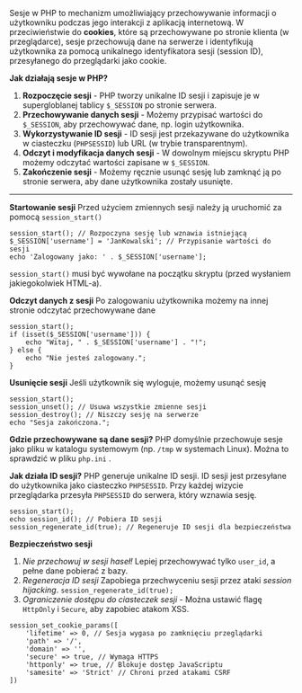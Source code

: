 Sesje w PHP to mechanizm umożliwiający przechowywanie informacji o użytkowniku podczas jego interakcji z aplikacją internetową. W przeciwieństwie do **cookies**, które są przechowywane po stronie klienta (w przeglądarce), sesje przechowują dane na serwerze i identyfikują użytkownika za pomocą unikalnego identyfikatora sesji (session ID), przesyłanego do przeglądarki jako cookie.

**Jak działają sesje w PHP?**

1. **Rozpoczęcie sesji** - PHP tworzy unikalne ID sesji i zapisuje je w supergloblanej tablicy `$_SESSION` po stronie serwera.
2. **Przechowywanie danych sesji** - Możemy przypisać wartości do `$_SESSION`, aby przechowywać dane, np. login użytkownika.
3. **Wykorzystywanie ID sesji** - ID sesji jest przekazywane do użytkownika w ciasteczku (`PHPSESSID`) lub URL (w trybie transparentnym).
4. **Odczyt i modyfikacja danych sesji** - W dowolnym miejscu skryptu PHP możemy odczytać wartości zapisane w `$_SESSION`.
5. **Zakończenie sesji** - Możemy ręcznie usunąć sesję lub zamknąć ją po stronie serwera, aby dane użytkownika zostały usunięte.

---
**Startowanie sesji**
Przed użyciem zmiennych sesji należy ją uruchomić za pomocą `session_start()`
```
session_start(); // Rozpoczyna sesję lub wznawia istniejącą
$_SESSION['username'] = 'JanKowalski'; // Przypisanie wartości do sesji
echo 'Zalogowany jako: ' . $_SESSION['username'];
```
`session_start()` musi być wywołane na początku skryptu (przed wysłaniem jakiegokolwiek HTML-a).

**Odczyt danych z sesji**
Po zalogowaniu użytkownika możemy na innej stronie odczytać przechowywane dane
```
session_start();
if (isset($_SESSION['username'])) {
	echo "Witaj, " . $_SESSION['username'] . "!";
} else {
	echo "Nie jesteś zalogowany.";
}
```

**Usunięcie sesji**
Jeśli użytkownik się wyloguje, możemy usunąć sesję
```
session_start();
session_unset(); // Usuwa wszystkie zmienne sesji
session_destroy(); // Niszczy sesję na serwerze
echo "Sesja zakończona.";
```


**Gdzie przechowywane są dane sesji?**
PHP domyślnie przechowuje sesje jako pliku w katalogu systemowym (np. `/tmp` w systemach Linux). Można to sprawdzić w pliku `php.ini` .


**Jak działa ID sesji?**
PHP generuje unikalne ID sesji.
ID sesji jest przesyłane do użytkownika jako ciasteczko `PHPSESSID`.
Przy każdej wizycie przeglądarka przesyła `PHPSESSID` do serwera, który wznawia sesję.
```
session_start();
echo session_id(); // Pobiera ID sesji
session_regenerate_id(true); // Regeneruje ID sesji dla bezpieczeństwa
```

**Bezpieczeństwo sesji**

1. *Nie przechowuj w sesji haseł!* Lepiej przechowywać tylko `user_id`, a pełne dane pobierać z bazy.
2. *Regeneracja ID sesji* Zapobiega przechwyceniu sesji przez ataki *session hijacking*.
	`session_regenerate_id(true);` 
3. *Ograniczenie dostępu do ciasteczek sesji* - Można ustawić flagę `HttpOnly` i `Secure`, aby zapobiec atakom XSS.
```
session_set_cookie_params([
	'lifetime' => 0, // Sesja wygasa po zamknięciu przeglądarki
	'path' => '/',
	'domain' => '',
	'secure' => true, // Wymaga HTTPS
	'httponly' => true, // Blokuje dostęp JavaScriptu
	'samesite' => 'Strict' // Chroni przed atakami CSRF
])
```